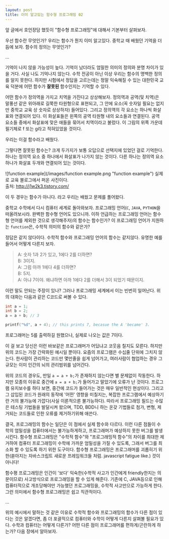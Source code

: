 ```yaml
---
layout: post
title: 이미 알고있는 함수형 프로그래밍 02
---
```


앞 글에서 호언장담 했듯이 "함수형 프로그래밍"에 대해서 기본부터 살펴보자.

우선 함수란 무엇인가? 우리는 함수가 뭔지 이미 알고있다. 중학교 때 배웠던 기억을 더듬에 보자. 함수의 정의는 무엇인가?

...

기억이 나지 않을 가능성이 높다. 기억이 났더라도 엄밀한 의미의 정의와 분명 차이가 있을 거다. 사실 나도 기억나지 않는다. 수학 전공이 아닌 이상 우리는 함수의 명백한 정의를 알지 못한다. 하지만 시험에서 정답을 고르는데는 정말 익숙해질 수 있는 대한민국 교육 덕분에 어떤 함수가 **잘못된** 함수인지는 기억할 수 있다.

어떤 함수가 정의역을 가지고 치역을 가진다고 상상해보자. 정의역과 공역(및 치역)은 말풍선 같은 위아래로 길쭉한 타원형으로 표현되고, 그 안에 요소(꼭 숫자일 필요는 없지만 중학교 교육 상 숫자로 상상하자) 들어있다. 그리고 정의역의 각 요소는 하나씩 화살표와 연결되어 있다. 이 화살표들은 왼쪽의 공역 타원형 내의 요소들과 연결된다. 공역 요소들 중에서 화살표에 맞은 애들을 묶어서 치역이라고 불렀다. 이 그림의 위쪽 가운데 필기체로 f 또는 g라고 적혀있었을 것이다.

우리는 이걸 함수라고 배웠다.

그렇다면 잘못된 함수는? 크게 두가지가 보통 오답으로 선택지에 있었던 걸로 기억한다. 하나는 정의역 요소 중 하나에서 화살표가 나가지 않는 것이다. 다른 하나는 정의역 요소 하나가 화살표 두개와 연결되어 있는 것이다.

![function example](/images/function example.png "function example")
실제로 교육 블로그에서 퍼온 사진이다.  
출처: http://j1w2k3.tistory.com/

이 두 경우는 함수가 아니다. 라고 우리는 배웠고 문제를 풀어왔다.


중학교 수학에서 다시 컴퓨터 세계로 돌아와보자. 프로그래밍 언어(`C`, `JAVA`, `PYTHON`을 떠올려보시라. 완벽한 함수형 언어도 있으니까. 이하 언급하는 프로그래밍 언어는 함수형 언어를 제외한 것으로 생각해주자)의 함수는 함수인가? 이 프로그래밍 언어가 지원하는 `function`은, 수학적 의미의 함수와 같은가?

정답은 같지 않다이다. 수학적 함수와 프로그래밍 언어의 함수는 같지않다. 유명한 예를 들어서 어떻게 다른지 보자.

> A: 숫자 1과 2가 있고, 1에다 2를 더하면?  
> B: 3이지.  
> A: 그럼 아까 1에다 4를 더하면?  
> B: 5지.  
> A: 아냐 7이야. 왜냐하면 아까 1에다 2를 더해서 3이 되었기 때문이지.

이런 말도 안되는 주장이 있나? 그러나 프로그래밍 세계에서 이는 빈번히 일어난다. 위의 대화는 다음과 같은 C코드로 써볼 수 있다.

```c
int a = 1;
int b = 2;
a = a + b; // 3

printf("%d", a + 4); // this prints 7, becasue the A 'became' 3.
```

프로그래머는 5를 출력하길 원했으나, 실제로 나오는 값은 7이다.

이 걸 보고 당신은 이런 바보같은 프로그래머가 어딨냐고 코웃음 칠지도 모른다. 하지만 위의 코드는 가장 간략화된 예시일 뿐이다. 요즘의 프로그램은 수십줄 단위에 그치지 않는다. 한사람이 관리하는 코드만 몇만줄을 쉽게 넘어가고, 여러사람이 협업하는 경우 그 규모는 이미 인간의 뇌의 관리범위를 넘어간다.

위의 코드의 경우도, 만일 `a = a + b;`가 존재하지 않는다면 별 문제없이 작동한다. 하지만 모종의 이유로 중간에 `a = a + b;`가 들어가고 말았기에 오류가 난 것이다. 프로그램 유지보수를 하다 보면, 중간에 코드가 들어가는 것은 매우 일반적인 현상이다. 그리고 그 삽입된 코드가 원래의 동작에 '어떤' 영향을 미칠지는, 복잡한 프로그램에서 예상하기란 거의 불가능에 가깝다(사실 이론적으론 불가능하다). 따라서 프로그래밍 필드는 수많은 테스팅 기법들을 발달시켜 왔으며, TDD, BDD니 하는 온갖 기법들로 첨가, 변형, 제거되는 코드들로 인한 오류를 제거하기위해 애쓴다.

결국, 프로그래밍의 함수는 일단은 이 점에서 실제 함수와 다르다. 이런 다른 점들이 수학의 엄밀성을 컴퓨터에서는 불가능하게하고, 프로그래머가 예상하지 못한 버그를 발생시킨다. 함수형 프로그래밍은 "수학적 함수"와 "프로그래밍적 함수"의 차이를 최대한 제거하여 컴퓨터 프로그래밍이 수학에 가까운 엄밀성을 가질 수 있도록, 그래서 버그를 최소화 할 수 있도록 하기 위한 도구이다. 함수형 프로그래밍은 프로그래머를 괴롭히기 위한(쏟아지는 자바스크립트 새로운 프레임워크들 처럼. javascript fatigue like.) 것이 아니다!

함수평 프로그래밍은 인간이 '보다' 익숙한(수학적 사고가 인간에게 friendly한지는 의문이므로) 사고방식으로 프로그래밍을 할 수 있게 해준다. 기존에 C, JAVA등으로 인해 컴퓨터적으로 개조당해야만 가능했던 프로그래밍을, 수학적 사고만으로 가능하게 한다. 그런 의미에서 함수형 프로그래밍은 쉽고 직관적이다.

...

위의 예시에서 말하는 것 같은 이유로 수학적 함수와 프로그래밍의 함수가 다른 점이 있다는 것은 알겠다면, 좀 더 포괄적으로 컴퓨터와 수학이 어떻게 다른지 살펴볼 필요가 있다. 수학과 컴퓨터는 어떻게 다른가? 어떤 다른 점이 프로그래머를 편하게/곤란하게 하는가? 다음 장에서 알아보자.
